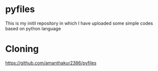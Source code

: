 # pyfiles
This is my initil repository in which I have uploaded some simple codes based on python language

# Cloning
https://github.com/amanthakur2386/pyfiles
